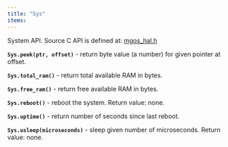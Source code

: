 ```yaml
---
title: "Sys"
items:
---
```


 System API. Source C API is defined at:
 [mgos_hal.h](https://github.com/cesanta/mongoose-os/blob/master/fw/src/mgos_hal.h)



 **`Sys.peek(ptr, offset)`** - return byte value (a number) for given
 pointer at offset.



 **`Sys.total_ram()`** - return total available RAM in bytes.



 **`Sys.free_ram()`** - return free available RAM in bytes.



 **`Sys.reboot()`** - reboot the system.
 Return value: none.



 **`Sys.uptime()`** - return number of seconds since last reboot.



 **`Sys.usleep(microseconds)`** - sleep given number of microseconds.
 Return value: none.

